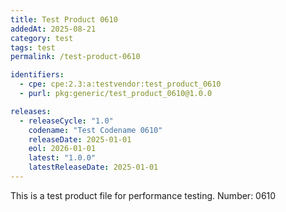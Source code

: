 ```yaml
---
title: Test Product 0610
addedAt: 2025-08-21
category: test
tags: test
permalink: /test-product-0610

identifiers:
  - cpe: cpe:2.3:a:testvendor:test_product_0610
  - purl: pkg:generic/test_product_0610@1.0.0

releases:
  - releaseCycle: "1.0"
    codename: "Test Codename 0610"
    releaseDate: 2025-01-01
    eol: 2026-01-01
    latest: "1.0.0"
    latestReleaseDate: 2025-01-01
---
```


This is a test product file for performance testing. Number: 0610
